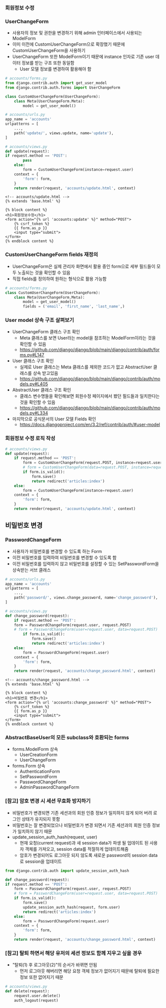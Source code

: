 ### 회원정보 수정

### UserChangeForm

* 사용자의 정보 및 권한을 변경하기 위해 admin 인터페이스에서 사용되는 ModelForm
* 이미 이전에 CustomUserChangeForm으로 확장했기 때문에 CustomUserChangeForm을 사용하기
* UserChangeForm 또한 ModelForm이기 때문에 instance 인자로 기존 user 데이터 정보를 받는 구조 또한 동일함
  * User 모델 정보를 변경하여 활용해야 함

```python
# accounts/forms.py
from django.contrib.auth import get_user_model
from django.contrib.auth.forms import UserChangeForm

class CustomUserChangeForm(UserChangeForm):
	class Meta(UserChangeForm.Meta):
		model = get_user_model()
```

```python
# accounts/urls.py
app_name = 'accounts'
urlpatterns = [
    ...,
    path('update/', views.update, name='update'),
]

# accounts/views.py
def update(request):
if request.method == 'POST':
    	pass
    else:
    	form = CustomUserChangeForm(instance=request.user)
    context = {
    	'form': form,
    }
    return render(request, 'accounts/update.html', context)
```

```django
<!-- accounts/update.html -->
{% extends 'base.html' %}

{% block content %}
<h1>회원정보수정</h1>
<form action="{% url 'accounts:update' %}" method="POST">
    {% csrf_token %}
    {{ form.as_p }}
    <input type="submit">
</form>
{% endblock content %}
```

### CustomUserChangeForm fields 재정의

* UserChangeForm은 실제 관리자 화면에서 활용 중인 form으로 세부 필드들이 모두 노출되는 것을 확인할 수 있음
* 직접 fields를 정의하여 원하는 형식으로 활용 가능함

```python
# accounts/forms.py
class CustomUserChangeForm(UserChangeForm):
	class Meta(UserChangeForm.Meta):
		model = get_user_model()
		fields = ('email', 'first_name', 'last_name',)
```

### User model 상속 구조 살펴보기

* UserChangeForm 클래스 구조 확인 
  * Meta 클래스를 보면 User라는 model을 참조하는 ModelForm이라는 것을 확인할 수 있음 
  * https://github.com/django/django/blob/main/django/contrib/auth/forms.py#L147 
* User 클래스 구조 확인 
  * 실제로 User 클래스는 Meta 클래스를 제외한 코드가 없고 AbstractUser 클래스를 상속 받고있음 
  * https://github.com/django/django/blob/main/django/contrib/auth/models.py#L405 
* AbstractUser 클래스 구조 확인 
  * 클래스 변수명들을 확인해보면 회원수정 페이지에서 봤던 필드들과 일치한다는 것을 확인할 수 있음 
  * https://github.com/django/django/blob/main/django/contrib/auth/models.py#L334 
* 마지막으로 공식문서의 User 모델 Fields 확인 
  * https://docs.djangoproject.com/en/3.2/ref/contrib/auth/#user-model

### 회원정보 수정 로직 작성

```python
# accounts/views.py
def update(request):
    if request.method == 'POST':
    	form = CustomUserChangeForm(request.POST, instance=request.user)
    	# form = CustomUserChangeForm(data=request.POST, instance=request.user)
        if form.is_valid():
        	form.save()
        	return redirect('articles:index')
    else:
    	form = CustomUserChangeForm(instance=request.user)
    context = {
    	'form': form,
    }
    return render(request, 'accounts/update.html', context)
```

## 비밀번호 변경

### PasswordChangeForm

* 사용자가 비밀번호를 변경할 수 있도록 하는 Form 
* 이전 비밀번호를 입력하여 비밀번호를 변경할 수 있도록 함 
* 이전 비밀번호를 입력하지 않고 비밀번호를 설정할 수 있는 SetPasswordForm을 상속받는 서브 클래스

```python
# accounts/urls.py
app_name = 'accounts'
urlpatterns = [
    ...,
    path('password/', views.change_password, name='change_password'),
]

# accounts/views.py
def change_password(request):
    if request.method == 'POST':
    form = PasswordChangeForm(request.user, request.POST)
    # form = PasswordChangeForm(user=request.user, data=request.POST)
        if form.is_valid():
            form.save()
            return redirect('articles:index')
    else:
    	form = PasswordChangeForm(request.user)
    context = {
    	'form': form,
    }
    return render(request, 'accounts/change_password.html', context)
```

```django
<!-- accounts/change_password.html -->
{% extends 'base.html' %}

{% block content %}
<h1>비밀번호 변경</h1>
<form action="{% url 'accounts:change_password' %}" method="POST">
    {% csrf_token %}
    {{ form.as_p }}
    <input type="submit">
</form>
{% endblock content %}
```

### AbstractBaseUser의 모든 subclass와 호환되는 forms

* forms.ModelForm 상속 
  * UserCreationForm 
  * UserChangeForm 
* forms.Form 상속 
  * AuthenticationForm 
  * SetPasswordForm 
  * PasswordChangeForm 
  * AdminPasswordChangeForm

### [참고] 암호 변경 시 세션 무효화 방지하기

* 비밀번호가 변경되면 기존 세션과의 회원 인증 정보가 일치하지 않게 되어 버려 로그인 상태가 유지되지 못함 
* 비밀번호는 잘 변경되었으나 비밀번호가 변경 되면서 기존 세션과의 회원 인증 정보가 일치하지 않기 때문
* update_session_auth_hash(request, user) 
  * 현재 요청(current request)과 새 session data가 파생 될 업데이트 된 사용자 객체를 가져오고, session data를 적절하게 업데이트해줌 
  * 암호가 변경되어도 로그아웃 되지 않도록 새로운 password의 session data로 session을 업데이트

```python
from django.contrib.auth import update_session_auth_hash

def change_password(request):
if request.method == 'POST':
    form = PasswordChangeForm(request.user, request.POST)
    # form = PasswordChangeForm(user=request.user, data=request.POST)
    if form.is_valid():
        form.save()
        update_session_auth_hash(request, form.user)
        return redirect('articles:index')
    else:
    	form = PasswordChangeForm(request.user)
    context = {
    	'form': form,
    }
    return render(request, 'accounts/change_password.html', context)
```

### [참고] 탈퇴 하면서 해당 유저의 세션 정보도 함께 지우고 싶을 경우

* "탈퇴(1) 후 로그아웃(2)"의 순서가 바뀌면 안됨 
  * 먼저 로그아웃 해버리면 해당 요청 객체 정보가 없어지기 때문에 탈퇴에 필요한 정보 또한 없어지기 때문

```python
# accounts/views.py
def delete(request):
    request.user.delete()
    auth_logout(request)
```

